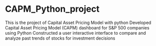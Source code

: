 # CAPM_Python_project
This is the project of Capital Asset Pricing Model with python
Developed Capital Asset Pricing Model (CAPM) dashboard for S&P 500 companies using Python
Constructed a user interactive interface to compare and analyze past trends of stocks for investment decisions
